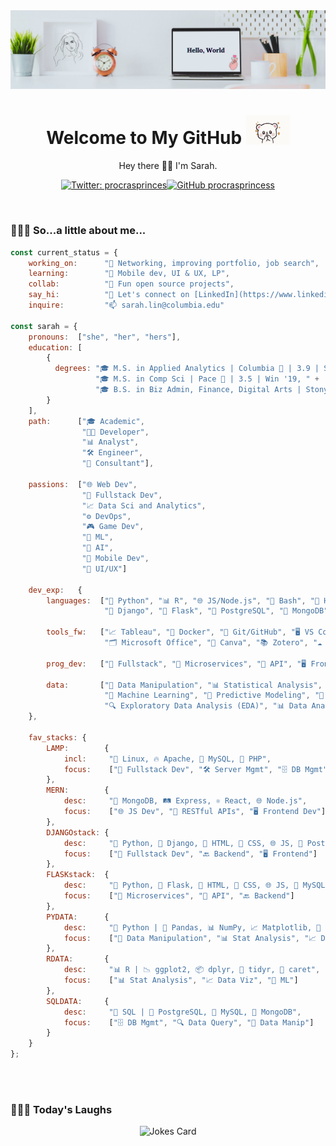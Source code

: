 <!-- Banner -->
<img src="./img/banner.png">
<!-- Introduction -->
<h1 align='center'> Welcome to My GitHub <img src="./img/tenor.gif" width="70"></h1>
<p align="center">Hey there 👋🏼 I'm Sarah.</p>

<!-- Badges -->
<div align="center">

[![Twitter: procrasprinces](https://img.shields.io/twitter/follow/procrasprinces?style=social)](https://twitter.com/procrasprinces)[![GitHub procrasprincess](https://img.shields.io/github/followers/procrasprincess?label=follow&style=social)](https://github.com/procrasprincess)
</div>

<br>

### 👩🏼‍💻 So...a little about me...  
<!-- <img align='right' src="./img/profile.jpg" width="250"> -->

<div>

```javascript
const current_status = {
    working_on:      "🔭 Networking, improving portfolio, job search",
    learning:        "🌱 Mobile dev, UI & UX, LP",
    collab:          "👯 Fun open source projects",
    say_hi:          "💬 Let's connect on [LinkedIn](https://www.linkedin.com/in/sarahxiaoweilin/)",
    inquire:         "📫 sarah.lin@columbia.edu"

const sarah = {    
    pronouns:  ["she", "her", "hers"],
    education: [
        {
          degrees: "🎓 M.S. in Applied Analytics | Columbia 🦁 | 3.9 | Spr '24, " + 
                   "🎓 M.S. in Comp Sci | Pace 🐶 | 3.5 | Win '19, " + 
                   "🎓 B.S. in Biz Admin, Finance, Digital Arts | Stony Brook 🐺 | Sum '17"
        }
    ],     
    path:      ["🎓 Academic", 
                "👩‍💻 Developer",
                "📊 Analyst",
                "🛠️ Engineer",
                "💼 Consultant"],
   
    passions:  ["🌐 Web Dev",
                "🔧 Fullstack Dev",
                "📈 Data Sci and Analytics",
                "⚙️ DevOps",
                "🎮 Game Dev",                
                "🤖 ML",
                "🧠 AI",
                "📱 Mobile Dev",
                "🎨 UI/UX"]

    dev_exp:   {
        languages:  ["🐍 Python", "📊 R", "🌐 JS/Node.js", "🐚 Bash", "📄 HTML", "🎨 CSS", "⚛️ React", 
                     "🦄 Django", "🍰 Flask", "🐘 PostgreSQL", "🍃 MongoDB", "🐬 MySQL", "📐 MATLAB"],

        tools_fw:   ["📈 Tableau", "🐋 Docker", "🐙 Git/GitHub", "🖥️ VS Code", "🐼 Pandas",
                     "🗂️ Microsoft Office", "🎨 Canva", "📚 Zotero", "☁️ AWS", "☁️ Google Cloud"],

        prog_dev:   ["🔧 Fullstack", "🔗 Microservices", "🔌 API", "🖥️ Frontend", "🔙 Backend"],

        data:       ["🔄 Data Manipulation", "📊 Statistical Analysis", "📈 Data Visualization", 
                     "🤖 Machine Learning", "🔮 Predictive Modeling", "🧹 Data Cleaning", 
                     "🔍 Exploratory Data Analysis (EDA)", "📊 Data Analytics"]
    },
    
    fav_stacks: {
        LAMP:        {
            incl:     "🐧 Linux, 🔥 Apache, 🐬 MySQL, 🐘 PHP",
            focus:    ["🔧 Fullstack Dev", "🛠️ Server Mgmt", "🗄️ DB Mgmt"]
        },
        MERN:        {
            desc:     "🍃 MongoDB, 🛤️ Express, ⚛️ React, 🌐 Node.js",
            focus:    ["🌐 JS Dev", "🔗 RESTful APIs", "🖥️ Frontend Dev"]
        },
        DJANGOstack: {
            desc:     "🐍 Python, 🦄 Django, 📄 HTML, 🎨 CSS, 🌐 JS, 🐘 PostgreSQL",
            focus:    ["🔧 Fullstack Dev", "🔙 Backend", "🖥️ Frontend"]
        },
        FLASKstack:  {
            desc:     "🐍 Python, 🍰 Flask, 📄 HTML, 🎨 CSS, 🌐 JS, 🐬 MySQL",
            focus:    ["🔗 Microservices", "🔌 API", "🔙 Backend"]
        },
        PYDATA:      {
            desc:     "🐍 Python | 🐼 Pandas, 📊 NumPy, 📈 Matplotlib, 🎨 Seaborn, 🤖 Sklearn",
            focus:    ["🔄 Data Manipulation", "📊 Stat Analysis", "📈 Data Viz", "🤖 ML"]
        },
        RDATA:       {
            desc:     "📊 R | 📉 ggplot2, 📦 dplyr, 🔄 tidyr, 🧮 caret",
            focus:    ["📊 Stat Analysis", "📈 Data Viz", "🤖 ML"]
        },
        SQLDATA:     {
            desc:     "🔎 SQL | 🐘 PostgreSQL, 🐬 MySQL, 🍃 MongoDB",
            focus:    ["🗄️ DB Mgmt", "🔍 Data Query", "🔄 Data Manip"]
        }
    }
};
```
</div>

<br>

<!-- ### &#x1f4c8; GitHub Stats
<p align="center">
<a href="https://github.com/procrasprincess">
  <img align="center" style="margin:0.5rem" src="https://github-readme-stats.vercel.app/api?username=procrasprincess&show_icons=true&line_height=27&count_private=true&title_color=c9afcc&text_color=c9afcc&icon_color=4AB097&bg_color=f2f2f2" alt="Sarah's GitHub Stats" />
</a>
</p> -->

<br>

### 🤹🏼‍♀️ Today's Laughs
<div align="center">

![Jokes Card](https://readme-jokes.vercel.app/api)
</div>


<!-- Github Template
**procrasprincess/procrasprincess** is a ✨ _special_ ✨ repository because its `README.md` (this file) appears on your GitHub profile.

Here are some ideas to get you started:

- 🔭 I’m currently working on ...
- 🌱 I’m currently learning ...
- 👯 I’m looking to collaborate on ...
- 🤔 I’m looking for help with ...
- 💬 Ask me about ...
- 📫 How to reach me: ...
- 😄 Pronouns: ...
- ⚡ Fun fact: ...
-->